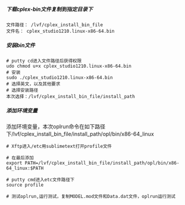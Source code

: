 



##### 下载cplex-bin文件复制到指定目录下

```
文件路径： /lvf/cplex_install_bin_file
文件名： cplex_studio1210.linux-x86-64.bin
```



##### 安装bin文件

```
# putty cd进入文件路径后获得权限
udo chmod u+x cplex_studio1210.linux-x86-64.bin
# 安装
sudo ./cplex_studio1210.linux-x86-64.bin
# 选择英文，以及其他要求
# 选择安装路径
本次选择：/lvf/cplex_install_bin_file/install_path
```

##### 添加环境变量

添加环境变量，本次oplrun命令在如下路径下/lvf/cplex_install_bin_file/install_path/opl/bin/x86-64_linux

```
# Xftp进入/etc用sublimetext打开profile文件

# 在最后添加
export PATH=/lvf/cplex_install_bin_file/install_path/opl/bin/x86-64_linux:$PATH

# putty cmd进入etc文件路径下
source profile

# 测试oplrun,运行测试，复制MODEL.mod文件和Data.dat文件，oplrun运行测试
```




